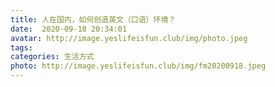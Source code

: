 ```yaml
---
title: 人在国内，如何创造英文（口语）环境？
date:  2020-09-18 20:34:01
avatar: http://image.yeslifeisfun.club/img/photo.jpeg
tags: 
categories: 生活方式
photo: http://image.yeslifeisfun.club/img/fm20200918.jpeg
---
```


